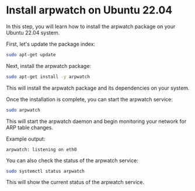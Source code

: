 # Install arpwatch on Ubuntu 22.04

In this step, you will learn how to install the arpwatch package on your Ubuntu 22.04 system.

First, let's update the package index:

```bash
sudo apt-get update
```

Next, install the arpwatch package:

```bash
sudo apt-get install -y arpwatch
```

This will install the arpwatch package and its dependencies on your system.

Once the installation is complete, you can start the arpwatch service:

```bash
sudo arpwatch
```

This will start the arpwatch daemon and begin monitoring your network for ARP table changes.

Example output:

```
arpwatch: listening on eth0
```

You can also check the status of the arpwatch service:

```bash
sudo systemctl status arpwatch
```

This will show the current status of the arpwatch service.

